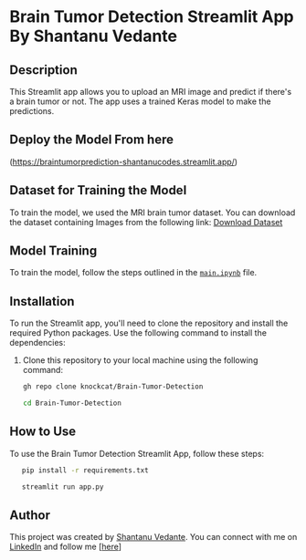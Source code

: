 # Brain Tumor Detection Streamlit App By Shantanu Vedante

## Description
This Streamlit app allows you to upload an MRI image and predict if there's a brain tumor or not. The app uses a trained Keras model to make the predictions.

## Deploy the Model From here
(https://braintumorprediction-shantanucodes.streamlit.app/)

## Dataset for Training the Model
To train the model, we used the MRI brain tumor dataset. You can download the dataset containing Images from the following link:
[Download Dataset](https://drive.google.com/drive/folders/17WSYUf4B3Msd17lBpepwZmn_06WWVNkM?usp=drive_link)

## Model Training
To train the model, follow the steps outlined in the [`main.ipynb`](main.ipynb) file.

## Installation
To run the Streamlit app, you'll need to clone the repository and install the required Python packages. Use the following command to install the dependencies:

1. Clone this repository to your local machine using the following command:

   ```bash
   gh repo clone knockcat/Brain-Tumor-Detection

   cd Brain-Tumor-Detection

## How to Use
To use the Brain Tumor Detection Streamlit App, follow these steps:
```bash
   pip install -r requirements.txt

   streamlit run app.py
```
## Author

This project was created by [Shantanu Vedante](https://github.com/coderx0319/). You can connect with me on [LinkedIn](https://www.linkedin.com/in/shantanuvedante23/) and follow me [[here](https://github.com/coderx0319)]


